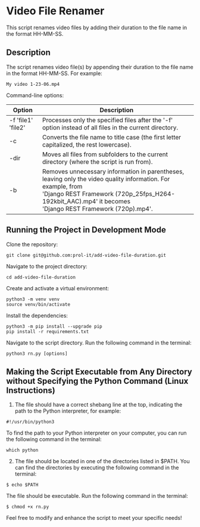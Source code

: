 # Video File Renamer  

This script renames video files by adding their duration to the file name in the format HH-MM-SS.  
  
## Description  

The script renames video file(s) by appending their duration to the file name in the format HH-MM-SS. For example:  
  
`My video 1-23-06.mp4  `
  
Command-line options:  

| Option             | Description                                                                                                                                                                                                                      |
| ------------------ | -------------------------------------------------------------------------------------------------------------------------------------------------------------------------------------------------------------------------------- |
| -f 'file1' 'file2' | Processes only the specified files after the '-f' option instead of all files in the current directory.                                                                                                                          |
| -c                 | Converts the file name to title case (the first letter capitalized, the rest lowercase).                                                                                                                                         |
| -dir               | Moves all files from subfolders to the current directory (where the script is run from).                                                                                                                                         |
| -b                 | Removes unnecessary information in parentheses, leaving only the video quality information. For example, from <br/>'Django REST Framework (720p_25fps_H264-192kbit_AAC).mp4' it becomes <br/>'Django REST Framework (720p).mp4'. |


## Running the Project in Development Mode  

Clone the repository:  

```
git clone git@github.com:prol-it/add-video-file-duration.git  
```

Navigate to the project directory:  

```
cd add-video-file-duration  
```

Create and activate a virtual environment:

```
python3 -m venv venv  
source venv/bin/activate  
```  

Install the dependencies:

```
python3 -m pip install --upgrade pip  
pip install -r requirements.txt  
```  

Navigate to the script directory. Run the following command in the terminal:

```
python3 rn.py [options]  
```
## Making the Script Executable from Any Directory without Specifying the Python Command (Linux Instructions)  

1. The file should have a correct shebang line at the top, indicating the path to the Python interpreter, for example:
```
#!/usr/bin/python3
```
To find the path to your Python interpreter on your computer, you can run the following command in the terminal:
```
which python
```
2. The file should be located in one of the directories listed in $PATH. You can find the directories by executing the following command in the terminal:  
```
$ echo $PATH
```
The file should be executable. Run the following command in the terminal:
```
$ chmod +x rn.py
```
Feel free to modify and enhance the script to meet your specific needs!
